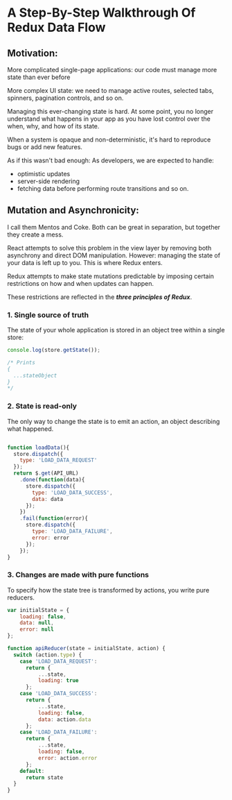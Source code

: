 # A Step-By-Step Walkthrough Of Redux Data Flow

## Motivation:
More complicated single-page applications: our code must manage more state than ever before

More complex UI state: we need to manage active routes, selected tabs, spinners, pagination controls, and so on.

Managing this ever-changing state is hard.
At some point, you no longer understand what happens in your app as you have lost control over the when, why, and how of its state.

When a system is opaque and non-deterministic, it's hard to reproduce bugs or add new features.

As if this wasn't bad enough: As developers, we are expected to handle:
  - optimistic updates
  - server-side rendering
  - fetching data before performing route transitions
and so on.

## Mutation and Asynchronicity:
  
I call them Mentos and Coke. Both can be great in separation, but together they create a mess.

React attempts to solve this problem in the view layer by removing both asynchrony and direct DOM manipulation. However:
  managing the state of your data is left up to you.
  This is where Redux enters.
  
Redux attempts to make state mutations predictable by imposing certain restrictions on how and when updates can happen.

These restrictions are reflected in the **_three principles of Redux_**.

### 1. Single source of truth
The state of your whole application is stored in an object tree within a single store:

```javascript
console.log(store.getState());

/* Prints
{
  ...stateObject
}
*/
```

### 2. State is read-only
The only way to change the state is to emit an action, an object describing what happened.

```javascript

function loadData(){
  store.dispatch({
    type: 'LOAD_DATA_REQUEST'
  });
  return $.get(API_URL)
    .done(function(data){
      store.dispatch({
        type: 'LOAD_DATA_SUCCESS',
        data: data
      });
    })
    .fail(function(error){
      store.dispatch({
        type: 'LOAD_DATA_FAILURE',
        error: error
      });
    });
}

```

### 3. Changes are made with pure functions
To specify how the state tree is transformed by actions, you write pure reducers.

```javascript
var initialState = {
    loading: false,
    data: null,
    error: null
};

function apiReducer(state = initialState, action) {
  switch (action.type) {
    case 'LOAD_DATA_REQUEST':
      return {
          ...state,
          loading: true
      };
    case 'LOAD_DATA_SUCCESS':
      return {
          ...state,
          loading: false,
          data: action.data
      };
    case 'LOAD_DATA_FAILURE':
      return {
          ...state,
          loading: false,
          error: action.error
      };
    default:
      return state
  }
}
```